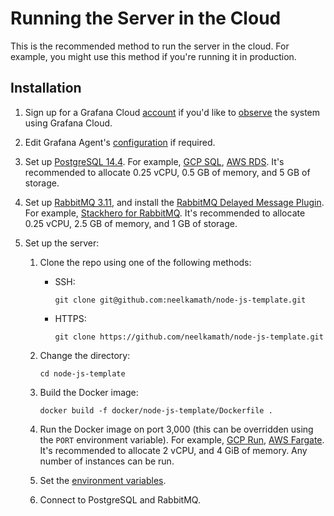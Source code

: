 # Running the Server in the Cloud

This is the recommended method to run the server in the cloud. For example, you might use this method if you're running it in production.

## Installation

1. Sign up for a Grafana Cloud [account](https://grafana.com/auth/sign-up/create-user) if you'd like to [observe](grafana-cloud.md) the system using Grafana Cloud.
2. Edit Grafana Agent's [configuration](../agent.yaml) if required.
3. Set up [PostgreSQL 14.4](https://www.postgresql.org/). For example, [GCP SQL](https://cloud.google.com/sql/docs/postgres/), [AWS RDS](https://aws.amazon.com/rds/postgresql/). It's recommended to allocate 0.25 vCPU, 0.5 GB of memory, and 5 GB of storage.
4. Set up [RabbitMQ 3.11](https://rabbitmq.com/), and install the [RabbitMQ Delayed Message Plugin](https://github.com/rabbitmq/rabbitmq-delayed-message-exchange). For example, [Stackhero for RabbitMQ](https://www.stackhero.io/en/services/RabbitMQ/benefits). It's recommended to allocate 0.25 vCPU, 2.5 GB of memory, and 1 GB of storage.
5. Set up the server:

   1. Clone the repo using one of the following methods:

      - SSH:

        ```shell
        git clone git@github.com:neelkamath/node-js-template.git
        ```

      - HTTPS:

        ```shell
        git clone https://github.com/neelkamath/node-js-template.git
        ```

   2. Change the directory:

      ```shell
      cd node-js-template
      ```

   3. Build the Docker image:

      ```shell
      docker build -f docker/node-js-template/Dockerfile .
      ```

   4. Run the Docker image on port 3,000 (this can be overridden using the `PORT` environment variable). For example, [GCP Run](https://cloud.google.com/run/), [AWS Fargate](https://aws.amazon.com/fargate/). It's recommended to allocate 2 vCPU, and 4 GiB of memory. Any number of instances can be run.
   5. Set the [environment variables](env.md).
   6. Connect to PostgreSQL and RabbitMQ.

